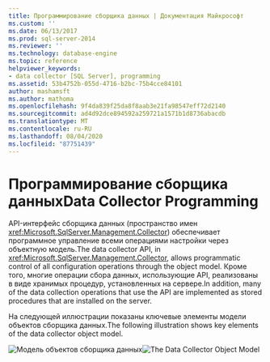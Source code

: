 ```yaml
---
title: Программирование сборщика данных | Документация Майкрософт
ms.custom: ''
ms.date: 06/13/2017
ms.prod: sql-server-2014
ms.reviewer: ''
ms.technology: database-engine
ms.topic: reference
helpviewer_keywords:
- data collector [SQL Server], programming
ms.assetid: 53b4752b-055d-4716-b2bc-75b4cce84101
author: mashamsft
ms.author: mathoma
ms.openlocfilehash: 9f4da839f25da8f8aab3e21fa98547eff72d2140
ms.sourcegitcommit: ad4d92dce894592a259721a1571b1d8736abacdb
ms.translationtype: MT
ms.contentlocale: ru-RU
ms.lasthandoff: 08/04/2020
ms.locfileid: "87751439"
---
```

# <a name="data-collector-programming"></a><span data-ttu-id="01ab3-102">Программирование сборщика данных</span><span class="sxs-lookup"><span data-stu-id="01ab3-102">Data Collector Programming</span></span>
  <span data-ttu-id="01ab3-103">API-интерфейс сборщика данных (пространство имен <xref:Microsoft.SqlServer.Management.Collector>) обеспечивает программное управление всеми операциями настройки через объектную модель.</span><span class="sxs-lookup"><span data-stu-id="01ab3-103">The data collector API, in <xref:Microsoft.SqlServer.Management.Collector>, allows programmatic control of all configuration operations through the object model.</span></span> <span data-ttu-id="01ab3-104">Кроме того, многие операции сбора данных, использующие API, реализованы в виде хранимых процедур, установленных на сервере.</span><span class="sxs-lookup"><span data-stu-id="01ab3-104">In addition, many of the data collection operations that use the API are implemented as stored procedures that are installed on the server.</span></span>

 <span data-ttu-id="01ab3-105">На следующей иллюстрации показаны ключевые элементы модели объектов сборщика данных.</span><span class="sxs-lookup"><span data-stu-id="01ab3-105">The following illustration shows key elements of the data collector object model.</span></span>

 <span data-ttu-id="01ab3-106">![Модель объектов сборщика данных](../../../2014/database-engine/dev-guide/media/dc-objectmodel.gif "Модель объектов сборщика данных")</span><span class="sxs-lookup"><span data-stu-id="01ab3-106">![The Data Collector Object Model](../../../2014/database-engine/dev-guide/media/dc-objectmodel.gif "The Data Collector Object Model")</span></span>


